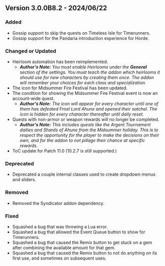 ## Version 3.0.0B8.2 - 2024/06/22

### Added
- Gossip support to skip the quests on Timeless Isle for Timerunners.
- Gossip support for the Pandaria introduction experience for Horde.
### Changed or Updated
- Heirloom automation has been reimplemented.
  - _**Author's Note:** You must enable Heirlooms under the **General** section of the settings. You must teach the addon which heirlooms it should use for new characters by creating them once. The addon will remember your choices for each class and specialization._
- The icon for Midsummer Fire Festival has been updated.
- The condition for showing the Midsummer Fire Festival event is now an account-wide quest.
  - _**Author's Note:** The icon will appear for every character until one of them has defeated Frost Lord Ahune and opened their satchel. The icon is hidden for every character thereafter until daily reset._
- Quests with non-armor or weapon rewards will no longer be completed.
  - _**Author's Note:** This includes quests like the Argent Tournament dailies and Shards of Ahune from the Midsummer holiday. This is to respect the opportunity for the player to make the decisions on their own, and for the addon to not pillage their chance at specific rewards._
- ToC update for Patch 11.0 (10.2.7 is still supported.)
### Deprecated
- Deprecated a couple internal classes used to create dropdown menus and sliders.
### Removed
- Removed the Syndicator addon dependency.
### Fixed
- Squashed a bug that was throwing a Lua error.
- Squashed a bug that allowed the Event Queue button to show for Timerunners.
- Squashed a bug that caused the Remix button to get stuck on a gem after combining the available amount for that gem.
- Squashed a bug that caused the Remix button to not do anything on its first use, and sometimes on subsequent uses.